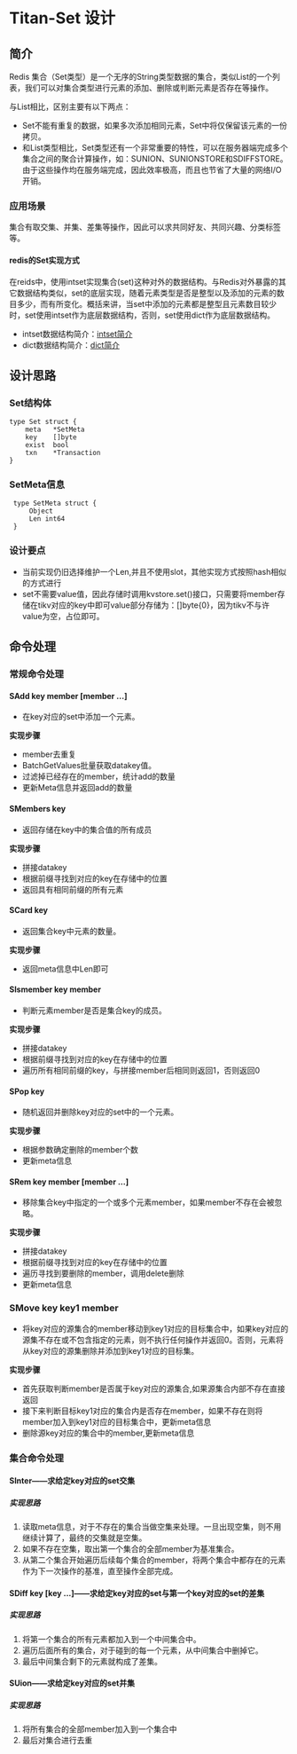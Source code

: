 # Titan-Set 设计

## 简介

Redis 集合（Set类型）是一个无序的String类型数据的集合，类似List的一个列表，我们可以对集合类型进行元素的添加、删除或判断元素是否存在等操作。

与List相比，区别主要有以下两点：

* Set不能有重复的数据，如果多次添加相同元素，Set中将仅保留该元素的一份拷贝。
* 和List类型相比，Set类型还有一个非常重要的特性，可以在服务器端完成多个集合之间的聚合计算操作，如：SUNION、SUNIONSTORE和SDIFFSTORE。由于这些操作均在服务端完成，因此效率极高，而且也节省了大量的网络I/O开销。

### 应用场景
集合有取交集、并集、差集等操作，因此可以求共同好友、共同兴趣、分类标签等。

#### redis的Set实现方式

在reids中，使用intset实现集合(set)这种对外的数据结构。与Redis对外暴露的其它数据结构类似，set的底层实现，随着元素类型是否是整型以及添加的元素的数目多少，而有所变化。概括来讲，当set中添加的元素都是整型且元素数目较少时，set使用intset作为底层数据结构，否则，set使用dict作为底层数据结构。

* intset数据结构简介：[intset简介](https://juejin.im/post/58350d1a67f3560065e74bde)
* dict数据结构简介：[dict简介](https://mp.weixin.qq.com/s?__biz=MzA4NTg1MjM0Mg==&mid=2657261203&idx=1&sn=f7ff61ce42e29b874a8026683875bbb1&scene=21#wechat_redirect)


## 设计思路

### Set结构体
	type Set struct {
	    meta   *SetMeta
	    key    []byte
	    exist  bool
	    txn    *Transaction
	}
	
### SetMeta信息
	 type SetMeta struct {
	     Object
	     Len int64
	 }
	 
### 设计要点
	 
* 当前实现仍旧选择维护一个Len,并且不使用slot，其他实现方式按照hash相似的方式进行
* set不需要value值，因此存储时调用kvstore.set()接口，只需要将member存储在tikv对应的key中即可value部分存储为：[]byte{0}，因为tikv不与许value为空，占位即可。
	 
## 命令处理
### 常规命令处理
#### SAdd key member [member ...]
* 在key对应的set中添加一个元素。

**实现步骤**

* member去重复
* BatchGetValues批量获取datakey值。
* 过滤掉已经存在的member，统计add的数量
* 更新Meta信息并返回add的数量

#### SMembers key

* 返回存储在key中的集合值的所有成员

**实现步骤**

* 拼接datakey
* 根据前缀寻找到对应的key在存储中的位置
* 返回具有相同前缀的所有元素




#### SCard key
* 返回集合key中元素的数量。

**实现步骤**
* 返回meta信息中Len即可


#### SIsmember key member 
* 判断元素member是否是集合key的成员。

**实现步骤**

* 拼接datakey
* 根据前缀寻找到对应的key在存储中的位置
* 遍历所有相同前缀的key，与拼接member后相同则返回1，否则返回0



#### SPop key
* 随机返回并删除key对应的set中的一个元素。

**实现步骤**

* 根据参数确定删除的member个数
* 更新meta信息
 

#### SRem key member [member ...]
* 移除集合key中指定的一个或多个元素member，如果member不存在会被忽略。

**实现步骤**

* 拼接datakey
* 根据前缀寻找到对应的key在存储中的位置
* 遍历寻找到要删除的member，调用delete删除
* 更新meta信息

### SMove key key1 member
* 将key对应的源集合的member移动到key1对应的目标集合中，如果key对应的源集不存在或不包含指定的元素，则不执行任何操作并返回0。否则，元素将从key对应的源集删除并添加到key1对应的目标集。

**实现步骤**

* 首先获取判断member是否属于key对应的源集合,如果源集合内部不存在直接返回
* 接下来判断目标key1对应的集合内是否存在member，如果不存在则将member加入到key1对应的目标集合中，更新meta信息
* 删除源key对应的集合中的member,更新meta信息

### 集合命令处理


#### SInter——求给定key对应的set交集
##### 实现思路
1. 读取meta信息，对于不存在的集合当做空集来处理。一旦出现空集，则不用继续计算了，最终的交集就是空集。
2. 如果不存在空集，取出第一个集合的全部member为基准集合。
3. 从第二个集合开始遍历后续每个集合的member，将两个集合中都存在的元素作为下一次操作的基准，直至操作全部完成。

#### SDiff key [key ...]——求给定key对应的set与第一个key对应的set的差集
##### 实现思路

1. 将第一个集合的所有元素都加入到一个中间集合中。
2. 遍历后面所有的集合，对于碰到的每一个元素，从中间集合中删掉它。
3. 最后中间集合剩下的元素就构成了差集。

#### SUion——求给定key对应的set并集
##### 实现思路
1. 将所有集合的全部member加入到一个集合中
2. 最后对集合进行去重














